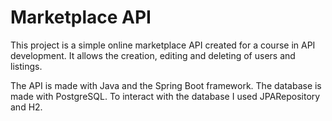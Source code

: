 # Marketplace API

This project is a simple online marketplace API created for a course in API development.
It allows the creation, editing and deleting of users and listings.

The API is made with Java and the Spring Boot framework. The database is made with PostgreSQL.
To interact with the database I used JPARepository and H2.